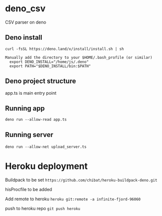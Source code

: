 # deno_csv
CSV parser on deno


## Deno install
```
curl -fsSL https://deno.land/x/install/install.sh | sh
```

```
Manually add the directory to your $HOME/.bash_profile (or similar)
  export DENO_INSTALL="/home/js/.deno"
  export PATH="$DENO_INSTALL/bin:$PATH"
```

## Deno project structure
app.ts is main entry point

## Running app
`deno run --allow-read app.ts`

## Running server
­`deno run --allow-net upload_server.ts`

# Heroku deployment

Buildpack to be set
`https://github.com/chibat/heroku-buildpack-deno.git`

hisProcfile to be added

Add remote to heroku
`heroku git:remote -a infinite-fjord-96060`

push to heroku repo
`git push heroku`



